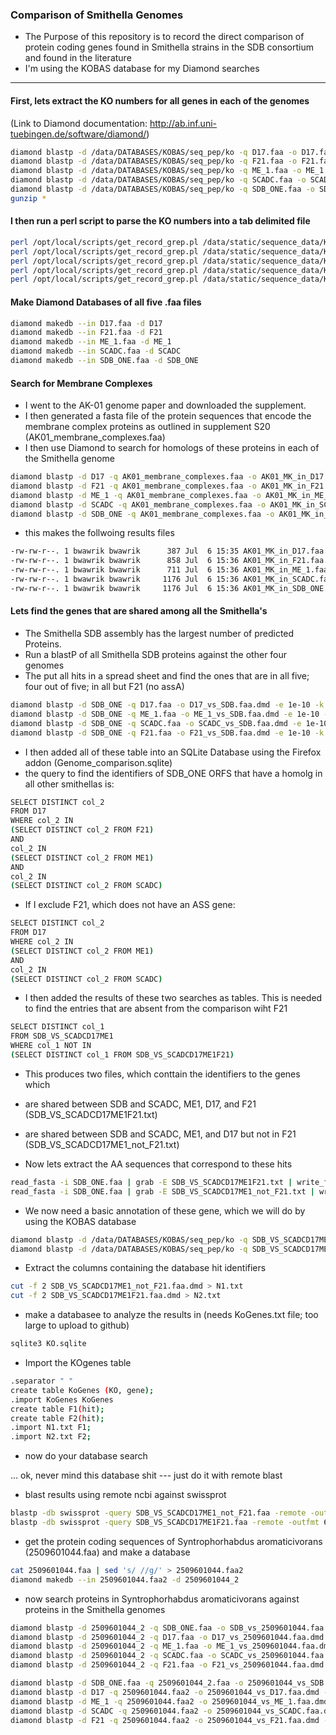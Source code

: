 ### Comparison of Smithella Genomes

- The Purpose of this repository is to record the direct comparison of protein coding genes found in Smithella strains in the SDB consortium and found in the literature
-  I'm using the KOBAS database for my Diamond searches

---

#### First, lets extract the KO numbers for all genes in each of the genomes
(Link to Diamond documentation: http://ab.inf.uni-tuebingen.de/software/diamond/)

```sh
diamond blastp -d /data/DATABASES/KOBAS/seq_pep/ko -q D17.faa -o D17.faa.dmd -e 1e-10 -k 1
diamond blastp -d /data/DATABASES/KOBAS/seq_pep/ko -q F21.faa -o F21.faa.dmd -e 1e-10 -k 1
diamond blastp -d /data/DATABASES/KOBAS/seq_pep/ko -q ME_1.faa -o ME_1.faa.dmd -e 1e-10 -k 1
diamond blastp -d /data/DATABASES/KOBAS/seq_pep/ko -q SCADC.faa -o SCADC.faa.dmd -e 1e-10 -k 1
diamond blastp -d /data/DATABASES/KOBAS/seq_pep/ko -q SDB_ONE.faa -o SDB_ONE.faa.dmd -e 1e-10 -k 1
gunzip *
```

#### I then run a perl script to parse the KO numbers into a tab delimited file 

```sh
perl /opt/local/scripts/get_record_grep.pl /data/static/sequence_data/KoGenes D17.faa.dmd D17.faa.dmd.KEGG_grep
perl /opt/local/scripts/get_record_grep.pl /data/static/sequence_data/KoGenes F21.faa.dmd F21.faa.dmd.KEGG_grep
perl /opt/local/scripts/get_record_grep.pl /data/static/sequence_data/KoGenes ME_1.faa.dmd ME_1.faa.dmd.KEGG_grep
perl /opt/local/scripts/get_record_grep.pl /data/static/sequence_data/KoGenes SCADC.faa.dmd SCADC.faa.dmd.KEGG_grep
perl /opt/local/scripts/get_record_grep.pl /data/static/sequence_data/KoGenes SDB_ONE.faa.dmd SDB_ONE.faa.dmd.KEGG_grep
```

#### Make Diamond Databases of all five .faa files

```sh
diamond makedb --in D17.faa -d D17
diamond makedb --in F21.faa -d F21
diamond makedb --in ME_1.faa -d ME_1
diamond makedb --in SCADC.faa -d SCADC
diamond makedb --in SDB_ONE.faa -d SDB_ONE
```

#### Search for Membrane Complexes

- I went to the AK-01 genome paper and downloaded the supplement. 
- I then generated a fasta file of the protein sequences that encode the membrane complex proteins as outlined in supplement S20 (AK01_membrane_complexes.faa)
- I then use Diamond to search for homologs of these proteins in each of the Smithella genome

```sh
diamond blastp -d D17 -q AK01_membrane_complexes.faa -o AK01_MK_in_D17.faa.dmd -e 1e-10 -k 1
diamond blastp -d F21 -q AK01_membrane_complexes.faa -o AK01_MK_in_F21.faa.dmd -e 1e-10 -k 1
diamond blastp -d ME_1 -q AK01_membrane_complexes.faa -o AK01_MK_in_ME_1.faa.dmd -e 1e-10 -k 1
diamond blastp -d SCADC -q AK01_membrane_complexes.faa -o AK01_MK_in_SCADC.faa.dmd -e 1e-10 -k 1
diamond blastp -d SDB_ONE -q AK01_membrane_complexes.faa -o AK01_MK_in_SDB_ONE.faa.dmd -e 1e-10 -k 1
```
- this makes the follwoing results files

```sh
-rw-rw-r--. 1 bwawrik bwawrik      387 Jul  6 15:35 AK01_MK_in_D17.faa.dmd
-rw-rw-r--. 1 bwawrik bwawrik      858 Jul  6 15:36 AK01_MK_in_F21.faa.dmd
-rw-rw-r--. 1 bwawrik bwawrik      711 Jul  6 15:36 AK01_MK_in_ME_1.faa.dmd
-rw-rw-r--. 1 bwawrik bwawrik     1176 Jul  6 15:36 AK01_MK_in_SCADC.faa.dmd
-rw-rw-r--. 1 bwawrik bwawrik     1176 Jul  6 15:36 AK01_MK_in_SDB_ONE.faa.dmd
```

#### Lets find the genes that are shared among all the Smithella's

- The Smithella SDB assembly has the largest number of predicted Proteins.  
- Run a blastP of all Smithella SDB proteins against the other four genomes
- The put all hits in a spread sheet and find the ones that are in all five; four out of five; in all but F21 (no assA)

```sh
diamond blastp -d SDB_ONE -q D17.faa -o D17_vs_SDB.faa.dmd -e 1e-10 -k 1
diamond blastp -d SDB_ONE -q ME_1.faa -o ME_1_vs_SDB.faa.dmd -e 1e-10 -k 1
diamond blastp -d SDB_ONE -q SCADC.faa -o SCADC_vs_SDB.faa.dmd -e 1e-10 -k 1
diamond blastp -d SDB_ONE -q F21.faa -o F21_vs_SDB.faa.dmd -e 1e-10 -k 1
```
- I then added all of these table into an SQLite Database using the Firefox addon (Genome_comparison.sqlite)
- the query to find the identifiers of SDB_ONE ORFS that have a homolg in all other smithellas is:

```sh
SELECT DISTINCT col_2
FROM D17
WHERE col_2 IN 
(SELECT DISTINCT col_2 FROM F21)
AND
col_2 IN 
(SELECT DISTINCT col_2 FROM ME1)
AND
col_2 IN 
(SELECT DISTINCT col_2 FROM SCADC)
```

- If I exclude F21, which does not have an ASS gene:
 
```sh
SELECT DISTINCT col_2
FROM D17
WHERE col_2 IN 
(SELECT DISTINCT col_2 FROM ME1)
AND
col_2 IN 
(SELECT DISTINCT col_2 FROM SCADC)
```

- I then added the results of these two searches as tables. This is needed to find the entries that are absent from the comparison wiht F21

```sh
SELECT DISTINCT col_1
FROM SDB_VS_SCADCD17ME1
WHERE col_1 NOT IN 
(SELECT DISTINCT col_1 FROM SDB_VS_SCADCD17ME1F21)
```
- This produces two files, which conttain the identifiers to the genes which
- are shared between SDB and SCADC, ME1, D17, and F21 (SDB_VS_SCADCD17ME1F21.txt)
- are shared between SDB and SCADC, ME1, and D17 but not in F21 (SDB_VS_SCADCD17ME1_not_F21.txt)


- Now lets extract the AA sequences that correspond to these hits

```sh
read_fasta -i SDB_ONE.faa | grab -E SDB_VS_SCADCD17ME1F21.txt | write_fasta -o SDB_VS_SCADCD17ME1F21.faa
read_fasta -i SDB_ONE.faa | grab -E SDB_VS_SCADCD17ME1_not_F21.txt | write_fasta -o SDB_VS_SCADCD17ME1_not_F21.faa
```

- We now need a basic annotation of these gene, which we will do by using the KOBAS database

```sh
diamond blastp -d /data/DATABASES/KOBAS/seq_pep/ko -q SDB_VS_SCADCD17ME1F21.faa -o SDB_VS_SCADCD17ME1F21.faa.dmd -e 1e-10 -k 1
diamond blastp -d /data/DATABASES/KOBAS/seq_pep/ko -q SDB_VS_SCADCD17ME1_not_F21.faa -o SDB_VS_SCADCD17ME1_not_F21.faa.dmd -e 1e-10 -k 1
```

- Extract the columns containing the database hit identifiers
```sh
cut -f 2 SDB_VS_SCADCD17ME1_not_F21.faa.dmd > N1.txt
cut -f 2 SDB_VS_SCADCD17ME1F21.faa.dmd > N2.txt
```

- make a databasee to analyze the results in (needs KoGenes.txt file; too large to upload to github)

```sh
sqlite3 KO.sqlite
```

- Import the KOgenes table

```sh
.separator " "
create table KoGenes (KO, gene);
.import KoGenes KoGenes
create table F1(hit);
create table F2(hit);
.import N1.txt F1;
.import N2.txt F2;
```
- now do your database search

... ok, never mind this database shit --- just do it with remote blast

- blast results using remote ncbi against swissprot
 

```sh
blastp -db swissprot -query SDB_VS_SCADCD17ME1_not_F21.faa -remote -outfmt 6 -num_alignments 1 -evalue 1e-10 > SDB_VS_SCADCD17ME1_not_F21.faa.blast
blastp -db swissprot -query SDB_VS_SCADCD17ME1F21.faa -remote -outfmt 6 -num_alignments 1 -evalue 1e-10 > SDB_VS_SCADCD17ME1F21.faa.blast
```


- get the protein coding sequences of Syntrophorhabdus aromaticivorans (2509601044.faa) and make a database

```sh
cat 2509601044.faa | sed 's/ //g/' > 2509601044.faa2
diamond makedb --in 2509601044.faa2 -d 2509601044_2
```
- now search proteins in Syntrophorhabdus aromaticivorans against proteins in the Smithella genomes

```sh
diamond blastp -d 2509601044_2 -q SDB_ONE.faa -o SDB_vs_2509601044.faa.dmd -e 1e-10 -k 1
diamond blastp -d 2509601044_2 -q D17.faa -o D17_vs_2509601044.faa.dmd -e 1e-10 -k 1
diamond blastp -d 2509601044_2 -q ME_1.faa -o ME_1_vs_2509601044.faa.dmd -e 1e-10 -k 1
diamond blastp -d 2509601044_2 -q SCADC.faa -o SCADC_vs_2509601044.faa.dmd -e 1e-10 -k 1
diamond blastp -d 2509601044_2 -q F21.faa -o F21_vs_2509601044.faa.dmd -e 1e-10 -k 1

diamond blastp -d SDB_ONE.faa -q 2509601044_2.faa -o 2509601044_vs_SDB.faa.dmd -e 1e-10 -k 1
diamond blastp -d D17 -q 2509601044.faa2 -o 2509601044_vs_D17.faa.dmd -e 1e-10 -k 1
diamond blastp -d ME_1 -q 2509601044.faa2 -o 2509601044_vs_ME_1.faa.dmd -e 1e-10 -k 1
diamond blastp -d SCADC -q 2509601044.faa2 -o 2509601044_vs_SCADC.faa.dmd -e 1e-10 -k 1
diamond blastp -d F21 -q 2509601044.faa2 -o 2509601044_vs_F21.faa.dmd -e 1e-10 -k 1
```



